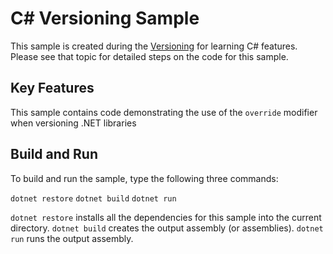 C# Versioning Sample
================

This sample is created during the [Versioning](https://docs.microsoft.com/dotnet/articles/csharp/versioning)
for learning C# features. Please see that topic for detailed steps on the code
for this sample.

Key Features
------------

This sample contains code demonstrating the use of 
the `override` modifier when versioning .NET libraries

Build and Run
-------------

To build and run the sample, type the following three commands:

`dotnet restore`
`dotnet build`
`dotnet run`

`dotnet restore` installs all the dependencies for this sample into the current directory.
`dotnet build` creates the output assembly (or assemblies).
`dotnet run` runs the output assembly.
